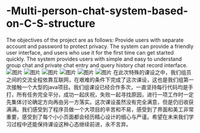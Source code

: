 # -Multi-person-chat-system-based-on-C-S-structure
The objectives of the project are as follows:  Provide users with separate account and password to protect privacy.  The system can provide a friendly user interface, and users who use it for the first time can get started quickly.  The system provides users with simple and easy to understand group chat and private chat entry and query history chat record interface.
![图片](https://user-images.githubusercontent.com/45117470/156292845-e74b86b9-6ee4-4aaf-8b61-ea683254150d.png)
![图片](https://user-images.githubusercontent.com/45117470/156292852-5a8311e2-2d8b-4e2c-bc72-aa1453ae5b51.png)
![图片](https://user-images.githubusercontent.com/45117470/156292863-3c7272b8-9486-458a-9592-5a7637293a7a.png)
![图片](https://user-images.githubusercontent.com/45117470/156292880-5a6eaeb0-d456-4108-9b8d-ee41decf7182.png)
![图片](https://user-images.githubusercontent.com/45117470/156292885-6f7fa6e8-ba03-4bf9-b274-1b590aec5fb9.png)
![图片](https://user-images.githubusercontent.com/45117470/156292889-a49156ff-db9d-4c51-98cb-f4fcefd6eb66.png)
在此次特殊的课设之中，我们组员之间的交流全程依靠互联网，在艰难的条件下完成了这次课设，这也是我们组第一次接触一个大型的java项目。我们组课设已经合作多次，一直坚持每行代码均是手打，所有任务完全平分，成功一起庆祝，失败一起寻找原因，进行一项工作时一定先集体讨论确定方向再由另一方落实。这次课设虽然没有完全满意，但是仍旧收获满满。我们感受到了程序员做一个大项目的辛苦和不易，感受到了界面和美工非常重要，感受到了每个小小页面都会经历精心设计的细心与严谨。希望在未来我们学习过程中还能保持课设这种心态继续前进，永不言弃。
